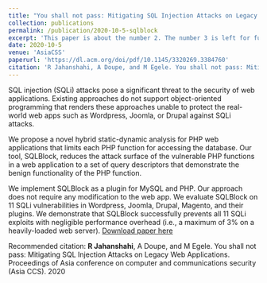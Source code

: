 ```yaml
---
title: "You shall not pass: Mitigating SQL Injection Attacks on Legacy Web Applications"
collection: publications
permalink: /publication/2020-10-5-sqlblock
excerpt: 'This paper is about the number 2. The number 3 is left for future work.'
date: 2020-10-5
venue: 'AsiaCSS'
paperurl: 'https://dl.acm.org/doi/pdf/10.1145/3320269.3384760'
citation: 'R Jahanshahi, A Doupe, and M Egele. You shall not pass: Mitigating SQL Injection Attacks on Legacy Web Applications. Proceedings of Asia conference on computer and communications security (Asia CCS). 2020'
---
```

SQL injection (SQLi) attacks pose a significant threat to the security of web applications. Existing approaches do not support object-oriented programming that renders these approaches unable to protect the real-world web apps such as Wordpress, Joomla, or Drupal against SQLi attacks.

We propose a novel hybrid static-dynamic analysis for PHP web applications that limits each PHP function for accessing the database. Our tool, SQLBlock, reduces the attack surface of the vulnerable PHP functions in a web application to a set of query descriptors that demonstrate the benign functionality of the PHP function.

We implement SQLBlock as a plugin for MySQL and PHP. Our approach does not require any modification to the web app. We evaluate SQLBlock on 11 SQLi vulnerabilities in Wordpress, Joomla, Drupal, Magento, and their plugins. We demonstrate that SQLBlock successfully prevents all 11 SQLi exploits with negligible performance overhead (i.e., a maximum of 3% on a heavily-loaded web server).
[Download paper here](https://dl.acm.org/doi/pdf/10.1145/3320269.3384760)

Recommended citation: **R Jahanshahi**, A Doupe, and M Egele. You shall not pass: Mitigating SQL Injection Attacks on Legacy Web Applications. Proceedings of Asia conference on computer and communications security (Asia CCS). 2020
